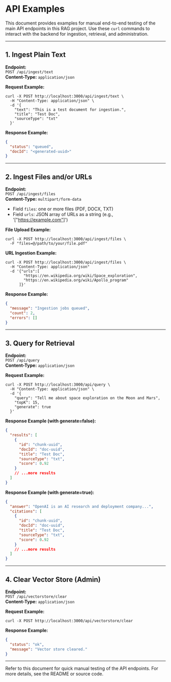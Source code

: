 # API Examples

This document provides examples for manual end-to-end testing of the main API endpoints in this RAG project. Use these `curl` commands to interact with the backend for ingestion, retrieval, and administration.

---

## 1. Ingest Plain Text

**Endpoint:**  
`POST /api/ingest/text`  
**Content-Type:** `application/json`

**Request Example:**
```
curl -X POST http://localhost:3000/api/ingest/text \
  -H "Content-Type: application/json" \
  -d '{
    "text": "This is a test document for ingestion.",
    "title": "Test Doc",
    "sourceType": "txt"
  }'
```

**Response Example:**
```json
{
  "status": "queued",
  "docId": "<generated-uuid>"
}
```

---

## 2. Ingest Files and/or URLs

**Endpoint:**  
`POST /api/ingest/files`  
**Content-Type:** `multipart/form-data`

- Field `files`: one or more files (PDF, DOCX, TXT)
- Field `urls`: JSON array of URLs as a string (e.g., '["https://example.com"]')

**File Upload Example:**
```
curl -X POST http://localhost:3000/api/ingest/files \
  -F "files=@/path/to/your/file.pdf"
```

**URL Ingestion Example:**
```
curl -X POST http://localhost:3000/api/ingest/files \
  -H "Content-Type: application/json"
  -d '{"urls":[
        "https://en.wikipedia.org/wiki/Space_exploration",
        "https://en.wikipedia.org/wiki/Apollo_program"
      ]}'
```

**Response Example:**
```json
{
  "message": "Ingestion jobs queued",
  "count": 2,
  "errors": []
}
```

---

## 3. Query for Retrieval

**Endpoint:**  
`POST /api/query`  
**Content-Type:** `application/json`

**Request Example:**
```
curl -X POST http://localhost:3000/api/query \
  -H "Content-Type: application/json" \
  -d '{
    "query": "Tell me about space exploration on the Moon and Mars",
    "topK": 15,
    "generate": true
  }'
```

**Response Example (with generate=false):**
```json
{
  "results": [
    {
      "id": "chunk-uuid",
      "docId": "doc-uuid",
      "title": "Test Doc",
      "sourceType": "txt",
      "score": 0.92
    }
    // ...more results
  ]
}
```

**Response Example (with generate=true):**
```json
{
  "answer": "OpenAI is an AI research and deployment company...",
  "citations": [
    {
      "id": "chunk-uuid",
      "docId": "doc-uuid",
      "title": "Test Doc",
      "sourceType": "txt",
      "score": 0.92
    }
    // ...more results
  ]
}
```

---

## 4. Clear Vector Store (Admin)

**Endpoint:**  
`POST /api/vectorstore/clear`  
**Content-Type:** `application/json`

**Request Example:**
```
curl -X POST http://localhost:3000/api/vectorstore/clear
```

**Response Example:**
```json
{
  "status": "ok",
  "message": "Vector store cleared."
}
```

---

Refer to this document for quick manual testing of the API endpoints. For more details, see the README or source code.
